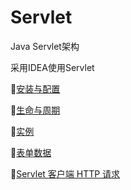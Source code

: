 # Servlet
Java Servlet架构 

采用IDEA使用Servlet

:baby_chick:[安装与配置](https://github.com/Lumnca/Servlet/blob/master/%E5%AE%89%E8%A3%85%E4%B8%8E%E9%85%8D%E7%BD%AE.md)

:baby_chick:[生命与周期](https://github.com/Lumnca/Servlet/blob/master/%E7%94%9F%E5%91%BD%E5%91%A8%E6%9C%9F.md)

:baby_chick:[实例](https://github.com/Lumnca/Servlet/blob/master/%E5%AE%9E%E4%BE%8B.md)

:baby_chick:[表单数据](https://github.com/Lumnca/Servlet/blob/master/%E8%A1%A8%E5%8D%95%E6%95%B0%E6%8D%AE.md)

:baby_chick:[Servlet 客户端 HTTP 请求](https://github.com/Lumnca/Servlet/blob/master/%E8%AF%B7%E6%B1%82.md)
